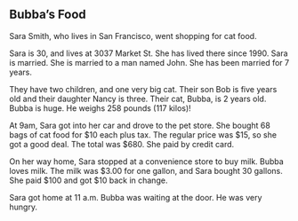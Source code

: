 ## Bubba’s Food

Sara Smith, who lives in San Francisco, went shopping for cat food. 

Sara is 30, and lives at 3037 Market St. She has lived there since 1990. Sara is married. She is
married to a man named John. She has been married for 7 years.

They have two children, and one very big cat. Their son Bob is five years old and their daughter
Nancy is three. Their cat, Bubba, is 2 years old. Bubba is huge. He weighs 258 pounds (117
kilos)!

At 9am, Sara got into her car and drove to the pet store. She bought 68 bags of cat food for $10
each plus tax. The regular price was $15, so she got a good deal. The total was $680. She paid
by credit card. 

On her way home, Sara stopped at a convenience store to buy milk. Bubba loves milk. The milk
was $3.00 for one gallon, and Sara bought 30 gallons. She paid $100 and got $10 back in
change.

Sara got home at 11 a.m. Bubba was waiting at the door. He was very hungry. 



